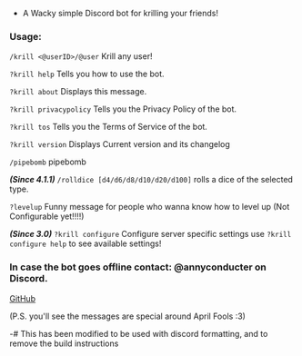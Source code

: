  - A Wacky simple Discord bot for krilling your friends!

### Usage:

`/krill <@userID>/@user` Krill any user!

`?krill help` Tells you how to use the bot.

`?krill about` Displays this message.

`?krill privacypolicy` Tells you the Privacy Policy of the bot.

`?krill tos` Tells you the Terms of Service of the bot.

`?krill version` Displays Current version and its changelog

`/pipebomb` pipebomb

***(Since 4.1.1)*** `/rolldice [d4/d6/d8/d10/d20/d100]` rolls a dice of the selected type.

`?levelup` Funny message for people who wanna know how to level up (Not Configurable yet!!!!)

***(Since 3.0)*** `?krill configure` Configure server specific settings use `?krill configure help` to see available settings!

### In case the bot goes offline contact: @annyconducter on Discord.

[GitHub](https://github.com/gameygu-0213/KrillYouBot)

(P.S. you'll see the messages are special around April Fools :3)

-# This has been modified to be used with discord formatting, and to remove the build instructions